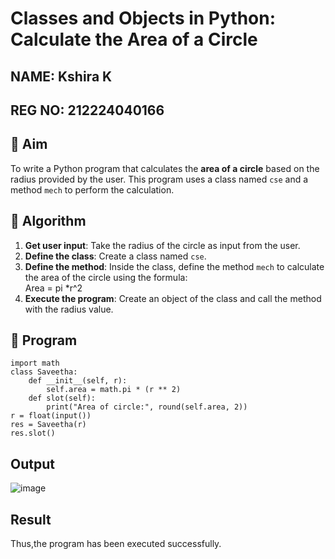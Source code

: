 # Classes and Objects in Python: Calculate the Area of a Circle
## NAME: Kshira K
## REG NO: 212224040166
## 🎯 Aim
To write a Python program that calculates the **area of a circle** based on the radius provided by the user. This program uses a class named `cse` and a method `mech` to perform the calculation.

## 🧠 Algorithm
1. **Get user input**: Take the radius of the circle as input from the user.
2. **Define the class**: Create a class named `cse`.
3. **Define the method**: Inside the class, define the method `mech` to calculate the area of the circle using the formula:  
   Area = pi *r^2 
4. **Execute the program**: Create an object of the class and call the method with the radius value.

## 🧾 Program

```
import math
class Saveetha:
    def __init__(self, r):
        self.area = math.pi * (r ** 2) 
    def slot(self):
        print("Area of circle:", round(self.area, 2))
r = float(input())
res = Saveetha(r)  
res.slot()
```
## Output

![image](https://github.com/user-attachments/assets/7dfb0531-9979-4414-a5a0-b0e28b5745ee)

## Result
Thus,the program has been executed successfully.
